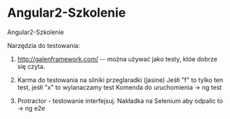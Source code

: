 # Angular2-Szkolenie
Angular2-Szkolenie




Narzędzia do testowania:

1. http://galenframework.com/ -- można używać jako testy, któe dobrze się czyta.
2. Karma do testowania na silniki przeglaradki (jasine)
   Jeśłi "f" to tylko ten test, jeśłi "x" to wylanaczamy test
   Komenda do uruchomienia -> ng test

3. Protractor - testowanie interfejsuj. Nakładka na Selenium
  aby odpalic to -> ng e2e

 

